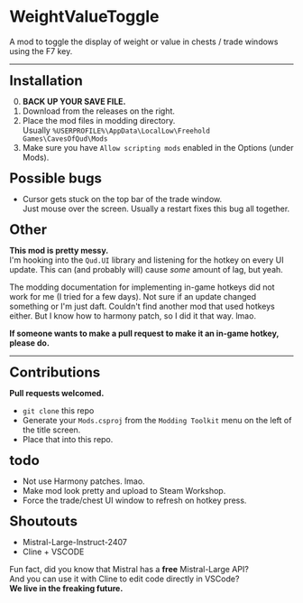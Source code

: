 # WeightValueToggle

A mod to toggle the display of weight or value in chests / trade windows using the F7 key.

--- 

<div style="font-size: 24px; font-weight: bold;">Installation</div>

0. **BACK UP YOUR SAVE FILE.**
1. Download from the releases on the right.
2. Place the mod files in modding directory.  
Usually `%USERPROFILE%\AppData\LocalLow\Freehold Games\CavesOfQud\Mods`
3. Make sure you have `Allow scripting mods` enabled in the Options (under Mods).


<div style="font-size: 24px; font-weight: bold;">Possible bugs</div>

- Cursor gets stuck on the top bar of the trade window.  
Just mouse over the screen. Usually a restart fixes this bug all together.


<div style="font-size: 24px; font-weight: bold;">Other</div>

**This mod is pretty messy.**  
I'm hooking into the `Qud.UI` library and listening for the hotkey on every UI update. This can (and probably will) cause *some* amount of lag, but yeah.

The modding documentation for implementing in-game hotkeys did not work for me (I tried for a few days). Not sure if an update changed something or I'm just daft. Couldn't find another mod that used hotkeys either. But I know how to harmony patch, so I did it that way. lmao.

**If someone wants to make a pull request to make it an in-game hotkey, please do.**

---


<div style="font-size: 24px; font-weight: bold;">Contributions</div>

**Pull requests welcomed.**  
- `git clone` this repo
- Generate your `Mods.csproj` from the `Modding Toolkit` menu on the left of the title screen.
- Place that into this repo.


<div style="font-size: 24px; font-weight: bold;">todo</div>

- Not use Harmony patches. lmao.
- Make mod look pretty and upload to Steam Workshop.
- Force the trade/chest UI window to refresh on hotkey press.


<div style="font-size: 24px; font-weight: bold;">Shoutouts</div>

- Mistral-Large-Instruct-2407
- Cline + VSCODE  

Fun fact, did you know that Mistral has a **free** Mistral-Large API?  
And you can use it with Cline to edit code directly in VSCode?  
**We live in the freaking future.**
